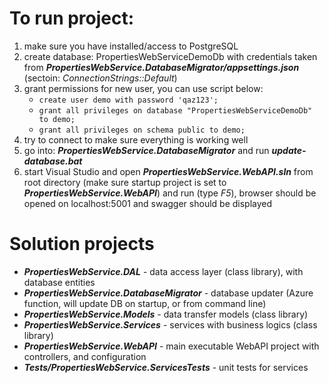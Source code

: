 # To run project:

1. make sure you have installed/access to PostgreSQL
2. create database: PropertiesWebServiceDemoDb with credentials taken from ***PropertiesWebService.DatabaseMigrator/appsettings.json*** (sectoin: *ConnectionStrings::Default*)
3. grant permissions for new user, you can use script below:
	- `create user demo with password 'qaz123';`
	- `grant all privileges on database "PropertiesWebServiceDemoDb" to demo;`
	- `grant all privileges on schema public to demo;`
4. try to connect to make sure everything is working well
5. go into: ***PropertiesWebService.DatabaseMigrator*** and run ***update-database.bat***
6. start Visual Studio and open ***PropertiesWebService.WebAPI.sln*** from root directory (make sure startup project is set to ***PropertiesWebService.WebAPI***) and run (type *F5*), browser should be opened on localhost:5001 and swagger should be displayed

# Solution projects
- ***PropertiesWebService.DAL*** - data access layer (class library), with database entities
- ***PropertiesWebService.DatabaseMigrator*** - database updater (Azure function, will update DB on startup, or from command line)
- ***PropertiesWebService.Models*** - data transfer models (class library)
- ***PropertiesWebService.Services*** - services with business logics (class library)
- ***PropertiesWebService.WebAPI*** - main executable WebAPI project with controllers, and configuration
- ***Tests/PropertiesWebService.ServicesTests*** - unit tests for services